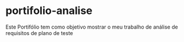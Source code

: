 # portifolio-analise
Este Portifólio tem como objetivo mostrar o meu trabalho de análise de requisitos de plano de teste
